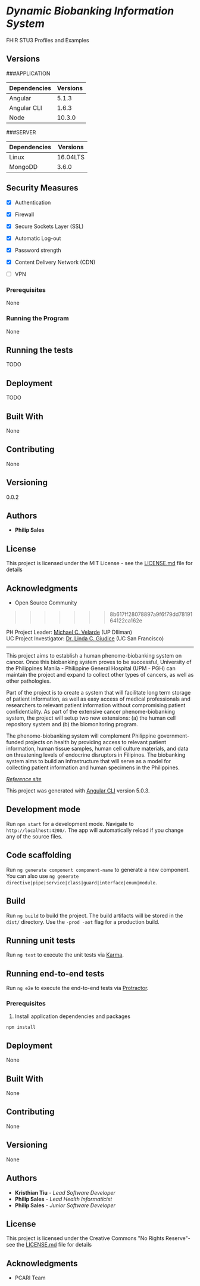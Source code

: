 # _Dynamic Biobanking Information System_

FHIR STU3 Profiles and Examples

## Versions

###APPLICATION 

| Dependencies | Versions |
| ------------ | -------- |
| Angular      | 5.1.3	  |
| Angular CLI  | 1.6.3    |
| Node	       | 10.3.0   |


###SERVER

| Dependencies | Versions |
| ------------ | -------- |
| Linux	       | 16.04LTS |
| MongoDD      | 3.6.0    |


## Security Measures

- [x] Authentication
- [x] Firewall
- [x] Secure Sockets Layer (SSL)
- [x] Automatic Log-out 
- [x] Password strength
- [x] Content Delivery Network (CDN)
- [ ] VPN


### Prerequisites

None

### Running the Program

None

## Running the tests

TODO

## Deployment

TODO

## Built With

None

## Contributing

None

## Versioning

0.0.2

## Authors

* **Philip Sales** 

## License

This project is licensed under the MIT License - see the [LICENSE.md](LICENSE.md) file for details

## Acknowledgments

* Open Source Community 


>>>>>>> 8b617ff28078897a9f6f79dd7819164122ca162e

PH Project Leader:  [Michael C. Velarde](http://www.biology.upd.edu.ph/index.php/mcvelarde/) (UP DIliman)  
UC Project Investigator:  [Dr. Linda C. Giudice](http://profiles.ucsf.edu/linda.giudice) (UC San Francisco)

----------

This project aims to establish a human phenome-biobanking system on cancer. Once this biobanking system proves to be successful, University of the Philippines Manila - Philippine General Hospital (UPM - PGH) can maintain the project and expand to collect other types of cancers, as well as other pathologies.  
  
Part of the project is to create a system that will facilitate long term storage of patient information, as well as easy access of medical professionals and researchers to relevant patient information without compromising patient confidentiality. As part of the extensive cancer phenome-biobanking system, the project will setup two new extensions: (a) the human cell repository system and (b) the biomonitoring program.  
  
The phenome-biobanking system will complement Philippine government-funded projects on health by providing access to relevant patient information, human tissue samples, human cell culture materials, and data on threatening levels of endocrine disruptors in Filipinos. The biobanking system aims to build an infrastructure that will serve as a model for collecting patient information and human specimens in the Philippines.


[_Reference site_](http://pcariofficial.blogspot.com/p/institutes_16.html)

This project was generated with [Angular CLI](https://github.com/angular/angular-cli) version 5.0.3.

## Development mode 

Run `npm start` for a development mode. Navigate to `http://localhost:4200/`. The app will automatically reload if you change any of the source files.

## Code scaffolding

Run `ng generate component component-name` to generate a new component. You can also use `ng generate directive|pipe|service|class|guard|interface|enum|module`.

## Build

Run `ng build` to build the project. The build artifacts will be stored in the `dist/` directory. Use the `-prod -aot` flag for a production build.

## Running unit tests

Run `ng test` to execute the unit tests via [Karma](https://karma-runner.github.io).

## Running end-to-end tests

Run `ng e2e` to execute the end-to-end tests via [Protractor](http://www.protractortest.org/).


### Prerequisites

1. Install application dependencies and packages 

``
npm install 
``

## Deployment

None

## Built With

None

## Contributing

None

## Versioning

None

## Authors

* **Kristhian Tiu** - *Lead Software Developer* 
* **Philip Sales** - *Lead Health Informaticist* 
* **Philip Sales** - *Junior Software Developer* 

## License

This project is licensed under the Creative Commons "No Rights Reserve"- see the
[LICENSE.md](LICENSE.md) file for details

## Acknowledgments

* PCARI Team 


